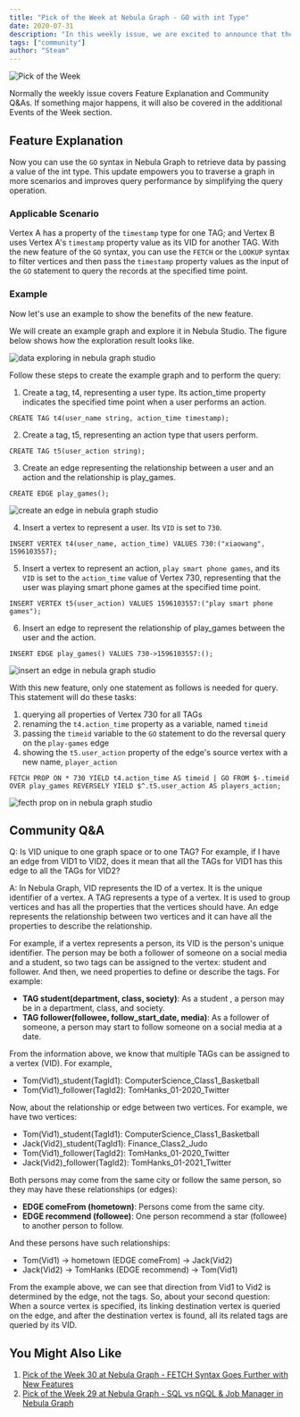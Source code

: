 ```yaml
---
title: "Pick of the Week at Nebula Graph - GO with int Type"
date: 2020-07-31
description: "In this weekly issue, we are excited to announce that the GO statement in nGQL now supports the int data type."
tags: ["community"]
author: "Steam"
---
```


![Pick of the Week](https://user-images.githubusercontent.com/57335825/88050180-373c5100-cb0b-11ea-9d75-d02303846f3b.png)

Normally the weekly issue covers Feature Explanation and Community Q&As. If something major happens, it will also be covered in the additional Events of the Week section.

## Feature Explanation

Now you can use the `GO` syntax in Nebula Graph to retrieve data by passing a value of the int type. This update empowers you to traverse a graph in more scenarios and improves query performance by simplifying the query operation.

### Applicable Scenario

Vertex A has a property of the `timestamp` type for one TAG; and Vertex B uses Vertex A's `timestamp` property value as its VID for another TAG. With the new feature of the `GO` syntax, you can use the `FETCH` or the `LOOKUP` syntax to filter vertices and then pass the `timestamp` property values as the input of the `GO` statement to query the records at the specified time point.

### Example

Now let's use an example to show the benefits of the new feature.

We will create an example graph and explore it in Nebula Studio. The figure below shows how the exploration result looks like.

![data exploring in nebula graph studio](https://user-images.githubusercontent.com/57335825/89270249-f0148c80-d5ef-11ea-8295-ae3cf3afbebf.png)

Follow these steps to create the example graph and to perform the query:

1. Create a tag, t4, representing a user type. Its action_time property indicates the specified time point when a user performs an action.

```Shell
CREATE TAG t4(user_name string, action_time timestamp);
```

2. Create a tag, t5, representing an action type that users perform.

```Shell
CREATE TAG t5(user_action string);
```

3. Create an edge representing the relationship between a user and an action and the relationship is play_games.

```Shell
CREATE EDGE play_games();
```

![create an edge in nebula graph studio](https://user-images.githubusercontent.com/57335825/89270524-500b3300-d5f0-11ea-88f7-4ce19193cebe.png)

4. Insert a vertex to represent a user. Its `VID` is set to `730`.

```Shell
INSERT VERTEX t4(user_name, action_time) VALUES 730:("xiaowang", 1596103557);
```

5. Insert a vertex to represent an action, `play smart phone games`, and its `VID` is set to the `action_time` value of Vertex 730, representing that the user was playing smart phone games at the specified time point.

```Shell
INSERT VERTEX t5(user_action) VALUES 1596103557:("play smart phone games");
```

6. Insert an edge to represent the relationship of play_games between the user and the action.

```Shell
INSERT EDGE play_games() VALUES 730->1596103557:();
```

![insert an edge in nebula graph studio](https://user-images.githubusercontent.com/57335825/89270832-c1e37c80-d5f0-11ea-90af-a83db15a6b7d.png)

With this new feature, only one statement as follows is needed for query. This statement will do these tasks: 

1. querying all properties of Vertex 730 for all TAGs
2. renaming the `t4.action_time` property as a variable, named `timeid`
3. passing the `timeid` variable to the `GO` statement to do the reversal query on the `play-games` edge
4. showing the `t5.user_action` property of the edge's source vertex with a new name, `player_action`

```Shell
FETCH PROP ON * 730 YIELD t4.action_time AS timeid | GO FROM $-.timeid OVER play_games REVERSELY YIELD $^.t5.user_action AS players_action;
```

![fecth prop on in nebula graph studio](https://user-images.githubusercontent.com/57335825/89271092-18e95180-d5f1-11ea-95fd-925f9d730c64.png)

## Community Q&A

Q: Is VID unique to one graph space or to one TAG? For example, if I have an edge from VID1 to VID2, does it mean that all the TAGs for VID1 has this edge to all the TAGs for VID2?

A: In Nebula Graph, VID represents the ID of a vertex. It is the unique identifier of a vertex. A TAG represents a type of a vertex. It is used to group vertices and has all the properties that the vertices should have. An edge represents the relationship between two vertices and it can have all the properties to describe the relationship. 

For example, if a vertex represents a person, its VID is the person's unique identifier. The person may be both a follower of someone on a social media and a student, so two tags can be assigned to the vertex: student and follower. And then, we need properties to define or describe the tags. For example:

- **TAG student(department, class, society)**: As a student , a person may be in a department, class, and society.  
- **TAG follower(followee, follow_start_date, media)**: As a follower of someone, a person may start to follow someone on a social media at a date.

From the information above, we know that multiple TAGs can be assigned to a vertex (VID). For example,

- Tom(Vid1)_student(TagId1): ComputerScience_Class1_Basketball
- Tom(Vid1)_follower(TagId2): TomHanks_01-2020_Twitter

Now, about the relationship or edge between two vertices. For example, we have two vertices: 

- Tom(Vid1)_student(TagId1): ComputerScience_Class1_Basketball
- Jack(Vid2)_student(TagId1): Finance_Class2_Judo
- Tom(Vid1)_follower(TagId2): TomHanks_01-2020_Twitter
- Jack(Vid2)_follower(TagId2): TomHanks_01-2021_Twitter

Both persons may come from the same city or follow the same person, so they may have these relationships (or edges):

- **EDGE comeFrom (hometown)**: Persons come from the same city. 
- **EDGE recommend (followee)**: One person recommend a star (followee) to another person to follow.

And these persons have such relationships:

- Tom(Vid1) -> hometown (EDGE comeFrom) -> Jack(Vid2)
- Jack(Vid2) -> TomHanks (EDGE recommend) -> Tom(Vid1)

From the example above, we can see that direction from Vid1 to Vid2 is determined by the edge, not the tags. So, about your second question: When a source vertex is specified, its linking destination vertex is queried on the edge, and after the destination vertex is found, all its related tags are queried by its VID.

## You Might Also Like

1. [Pick of the Week 30 at Nebula Graph - FETCH Syntax Goes Further with New Features](https://nebula-graph.io/posts/nebula-graph-pick-of-the-week-jul-24-2020/)
2. [Pick of the Week 29 at Nebula Graph - SQL vs nGQL & Job Manager in Nebula Graph](https://nebula-graph.io/posts/nebula-graph-pick-of-the-week-jul-17-2020/)